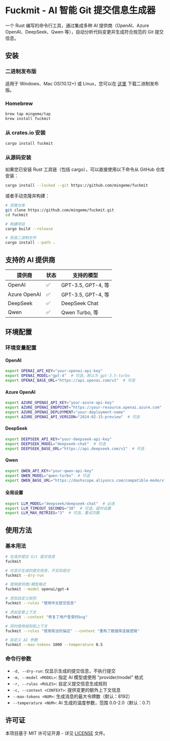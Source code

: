 # Fuckmit - AI 智能 Git 提交信息生成器

一个 Rust 编写的命令行工具，通过集成多种 AI 提供商（OpenAI、Azure OpenAI、DeepSeek、Qwen 等），自动分析代码变更并生成符合规范的 Git 提交信息。

## 安装

### 二进制发布版

适用于 Windows、Mac OS(10.12+) 或 Linux，您可以在 [这里](https://github.com/mingeme/fuckmit/releases) 下载二进制发布版。

### Homebrew

```bash
brew tap mingeme/tap
brew install fuckmit
```

### 从 crates.io 安装

```bash
cargo install fuckmit
```

### 从源码安装

如果您已安装 Rust 工具链（包括 cargo），可以直接使用以下命令从 GitHub 仓库安装：

```bash
cargo install --locked --git https://github.com/mingeme/fuckmit
```

或者手动克隆并构建：

```bash
# 克隆仓库
git clone https://github.com/mingeme/fuckmit.git
cd fuckmit

# 构建项目
cargo build --release

# 安装二进制文件
cargo install --path .
```

## 支持的 AI 提供商

| 提供商       | 状态 | 支持的模型         |
| ------------ | ---- | ------------------ |
| OpenAI       | ✅   | GPT-3.5, GPT-4, 等 |
| Azure OpenAI | ✅   | GPT-3.5, GPT-4, 等 |
| DeepSeek     | ✅   | DeepSeek Chat      |
| Qwen         | ✅   | Qwen Turbo, 等     |

## 环境配置

### 环境变量配置

#### OpenAI

```bash
export OPENAI_API_KEY="your-openai-api-key"
export OPENAI_MODEL="gpt-4"  # 可选，默认为 gpt-3.5-turbo
export OPENAI_BASE_URL="https://api.openai.com/v1"  # 可选
```

#### Azure OpenAI

```bash
export AZURE_OPENAI_API_KEY="your-azure-api-key"
export AZURE_OPENAI_ENDPOINT="https://your-resource.openai.azure.com"
export AZURE_OPENAI_DEPLOYMENT="your-deployment-name"
export AZURE_OPENAI_API_VERSION="2024-02-15-preview"  # 可选
```

#### DeepSeek

```bash
export DEEPSEEK_API_KEY="your-deepseek-api-key"
export DEEPSEEK_MODEL="deepseek-chat"  # 可选
export DEEPSEEK_BASE_URL="https://api.deepseek.com/v1"  # 可选
```

#### Qwen

```bash
export QWEN_API_KEY="your-qwen-api-key"
export QWEN_MODEL="qwen-turbo"  # 可选
export QWEN_BASE_URL="https://dashscope.aliyuncs.com/compatible-mode/v1"  # 可选
```

#### 全局设置

```bash
export LLM_MODEL="deepseek/deepseek-chat"  # 必选
export LLM_TIMEOUT_SECONDS="30"  # 可选，超时设置
export LLM_MAX_RETRIES="3"  # 可选，重试次数
```

## 使用方法

### 基本用法

```bash
# 生成并提交 Git 提交信息
fuckmit

# 仅显示生成的提交信息，不实际提交
fuckmit --dry-run

# 使用提供商/模型格式
fuckmit --model openai/gpt-4

# 添加自定义规则
fuckmit --rules "使用中文提交信息"

# 添加变更上下文
fuckmit --context "修复了用户登录的bug"

# 同时使用规则和上下文
fuckmit --rules "使用简洁的描述" --context "重构了数据库连接逻辑"

# 自定义 AI 参数
fuckmit --max-tokens 1000 --temperature 0.5
```

### 命令行参数

- `-d, --dry-run`: 仅显示生成的提交信息，不执行提交
- `-m, --model <MODEL>`: 指定 AI 模型或使用 "provider/model" 格式
- `-r, --rules <RULES>`: 自定义提交信息生成规则
- `-c, --context <CONTEXT>`: 提供变更的额外上下文信息
- `--max-tokens <NUM>`: 生成消息的最大令牌数（默认：8192）
- `--temperature <NUM>`: AI 生成的温度参数，范围 0.0-2.0（默认：0.7）

## 许可证

本项目基于 MIT 许可证开源 - 详见 [LICENSE](LICENSE) 文件。
